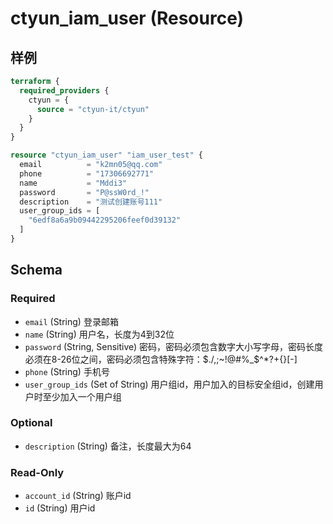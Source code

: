 # ctyun_iam_user (Resource)



## 样例

```terraform
terraform {
  required_providers {
    ctyun = {
      source = "ctyun-it/ctyun"
    }
  }
}

resource "ctyun_iam_user" "iam_user_test" {
  email          = "k2mn05@qq.com"
  phone          = "17306692771"
  name           = "Mddi3"
  password       = "P@ssW0rd_!"
  description    = "测试创建账号111"
  user_group_ids = [
    "6edf8a6a9b09442295206feef0d39132"
  ]
}
```

<!-- schema generated by tfplugindocs -->
## Schema

### Required

- `email` (String) 登录邮箱
- `name` (String) 用户名，长度为4到32位
- `password` (String, Sensitive) 密码，密码必须包含数字大小写字母，密码长度必须在8-26位之间，密码必须包含特殊字符：$./,;~!@#%_$^*?+{}[-]
- `phone` (String) 手机号
- `user_group_ids` (Set of String) 用户组id，用户加入的目标安全组id，创建用户时至少加入一个用户组

### Optional

- `description` (String) 备注，长度最大为64

### Read-Only

- `account_id` (String) 账户id
- `id` (String) 用户id